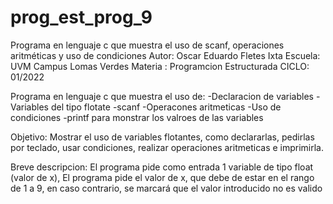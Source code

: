 # prog_est_prog_9
Programa en lenguaje c que muestra el uso de scanf, operaciones aritméticas y uso de condiciones
Autor: Oscar Eduardo Fletes Ixta
Escuela: UVM Campus Lomas Verdes
Materia : Programcion Estructurada
CICLO: 01/2022

Programa en lenguaje c que muestra el uso de:
-Declaracion de variables 
-Variables del tipo flotate
-scanf
-Operacones aritmeticas 
-Uso de condiciones 
-printf para monstrar los valroes de las variables

Objetivo:
Mostrar el uso de variables flotantes, como declararlas, pedirlas por teclado, usar condiciones,
realizar operaciones aritmeticas e imprimirla.

Breve descripcion:
El programa pide como entrada 1 variable de tipo float (valor de x),
El programa pide el valor de x, que debe de estar en el rango de 1 a 9, en caso contrario, se marcará que el valor introducido no es valido 
